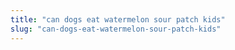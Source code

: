 ```yaml
---
title: "can dogs eat watermelon sour patch kids"
slug: "can-dogs-eat-watermelon-sour-patch-kids"
---
```


